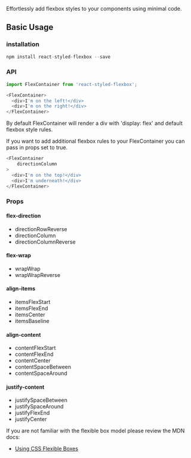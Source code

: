 Effortlessly add flexbox styles to your components using minimal code.

## Basic Usage
### installation
```javascript
npm install react-styled-flexbox --save
```

### API
```javascript
import FlexContainer from 'react-styled-flexbox';

<FlexContainer>
  <div>I'm on the left!</div>
  <div>I'm on the right!</div>
</FlexContainer>
```

By default FlexContainer will render a div with 'display: flex' and default flexbox style rules.

If you want to add additional flexbox rules to your FlexContainer you can pass in props set to true.

```javascript
<FlexContainer
	directionColumn
>
  <div>I'm on the top!</div>
  <div>I'm underneath!</div>
</FlexContainer>
```

### Props

#### flex-direction
 * directionRowReverse
 * directionColumn
 * directionColumnReverse
 
#### flex-wrap
 * wrapWrap
 * wrapWrapReverse

#### align-items
 * itemsFlexStart
 * itemsFlexEnd
 * itemsCenter
 * itemsBaseline

#### align-content
 * contentFlexStart
 * contentFlexEnd
 * contentCenter
 * contentSpaceBetween
 * contentSpaceAround

#### justify-content
 * justifySpaceBetween
 * justifySpaceAround
 * justifyFlexEnd
 * justifyCenter

If you are not familiar with the flexible box model please review the MDN docs:
* [Using CSS Flexible Boxes](https://developer.mozilla.org/en-US/docs/Web/CSS/CSS_Flexible_Box_Layout/Using_CSS_flexible_boxes)

